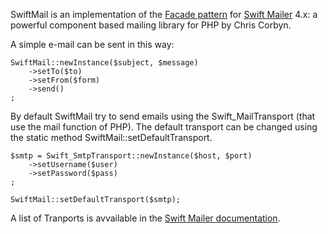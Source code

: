 SwiftMail is an implementation of the [Facade pattern](http://en.wikipedia.org/wiki/Facade_pattern) for [Swift Mailer](http://swiftmailer.org/) 4.x: a powerful component based mailing library for PHP by Chris Corbyn.

A simple e-mail can be sent in this way:

    SwiftMail::newInstance($subject, $message)
        ->setTo($to)
        ->setFrom($form)
        ->send()
    ;

By default SwiftMail try to send emails using the Swift_MailTransport (that use the mail function of PHP).
The default transport can be changed using the static method SwiftMail::setDefaultTransport.

    $smtp = Swift_SmtpTransport::newInstance($host, $port)
        ->setUsername($user)
        ->setPassword($pass)
    ;

    SwiftMail::setDefaultTransport($smtp);

A list of Tranports is avvailable in the [Swift Mailer documentation](http://swiftmailer.org/docs/transport-types).